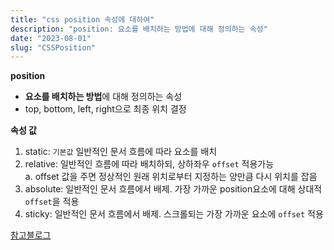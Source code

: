 ```yaml
---
title: "css position 속성에 대하여"
description: "position: 요소를 배치하는 방법에 대해 정의하는 속성"
date: "2023-08-01"
slug: "CSSPosition"
---
```


**position**

- **요소를 배치하는 방법**에 대해 정의하는 속성
- top, bottom, left, right으로 최종 위치 결정

**속성 값**

1. static: `기본값` 일반적인 문서 흐름에 따라 요소를 배치
2. relative: 일반적인 흐름에 따라 배치하되, 상하좌우 `offset` 적용가능
   </br>a. offset 값을 주면 정상적인 원래 위치로부터 지정하는 양만큼 다시 위치를 잡음
3. absolute: 일반적인 문서 흐름에서 배제. 가장 가까운 position요소에 대해 상대적 `offset`을 적용
4. sticky: 일반적인 문서 흐름에서 배제. 스크롤되는 가장 가까운 요소에 `offset` 적용

[참고블로그](https://nonipc.com/entry/CSS-position-relative-%EC%99%80-absolute-%EC%B0%A8%EC%9D%B4)

